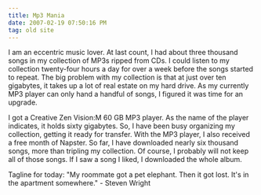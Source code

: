 ```yaml
---
title: Mp3 Mania
date: 2007-02-19 07:50:16 PM
tag: old site
---
```


I am an eccentric music lover. At last count, I had about three thousand songs in my collection of MP3s ripped from CDs. I could listen to my collection twenty-four hours a day for over a week before the songs started to repeat. The big problem with my collection is that at just over ten gigabytes, it takes up a lot of real estate on my hard drive. As my currently MP3 player can only hand a handful of songs, I figured it was time for an upgrade.

I got a Creative Zen Vision:M 60 GB MP3 player. As the name of the player indicates, it holds sixty gigabytes. So, I have been busy organizing my collection, getting it ready for transfer. With the MP3 player, I also received a free month of Napster. So far, I have downloaded nearly six thousand songs, more than tripling my collection. Of course, I probably will not keep all of those songs. If I saw a song I liked, I downloaded the whole album.

Tagline for today: "My roommate got a pet elephant. Then it got lost. It's in the apartment somewhere." - Steven Wright
